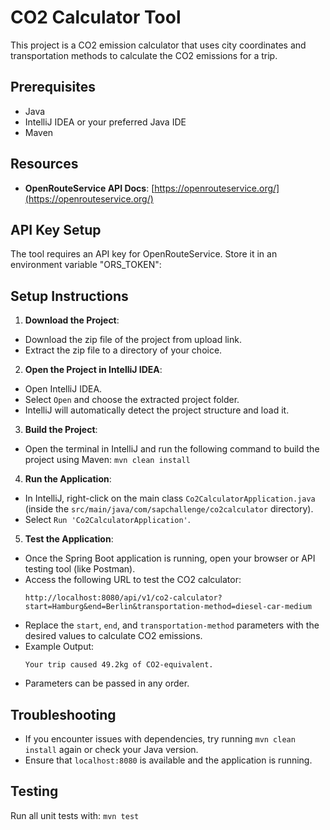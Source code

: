 # CO2 Calculator Tool

This project is a CO2 emission calculator that uses city coordinates and transportation methods to calculate the CO2 emissions for a trip.

## Prerequisites
- Java
- IntelliJ IDEA or your preferred Java IDE
- Maven

## Resources
- **OpenRouteService API Docs**: [https://openrouteservice.org/](https://openrouteservice.org/)

## API Key Setup
The tool requires an API key for OpenRouteService. Store it in an environment variable "ORS_TOKEN":

## Setup Instructions

1. **Download the Project**:
  - Download the zip file of the project from upload link.
  - Extract the zip file to a directory of your choice.

2. **Open the Project in IntelliJ IDEA**:
  - Open IntelliJ IDEA.
  - Select `Open` and choose the extracted project folder.
  - IntelliJ will automatically detect the project structure and load it.

3. **Build the Project**:
  - Open the terminal in IntelliJ and run the following command to build the project using Maven:
    `mvn clean install`

4. **Run the Application**:
  - In IntelliJ, right-click on the main class `Co2CalculatorApplication.java` (inside the `src/main/java/com/sapchallenge/co2calculator` directory).
  - Select `Run 'Co2CalculatorApplication'`.

5. **Test the Application**:
  - Once the Spring Boot application is running, open your browser or API testing tool (like Postman).
  - Access the following URL to test the CO2 calculator:
    ```
    http://localhost:8080/api/v1/co2-calculator?start=Hamburg&end=Berlin&transportation-method=diesel-car-medium
    ```
  - Replace the `start`, `end`, and `transportation-method` parameters with the desired values to calculate CO2 emissions.
  - Example Output:
    ```
    Your trip caused 49.2kg of CO2-equivalent.
    ```
  - Parameters can be passed in any order.

## Troubleshooting
- If you encounter issues with dependencies, try running `mvn clean install` again or check your Java version.
- Ensure that `localhost:8080` is available and the application is running.

## Testing
Run all unit tests with:
  `mvn test`
